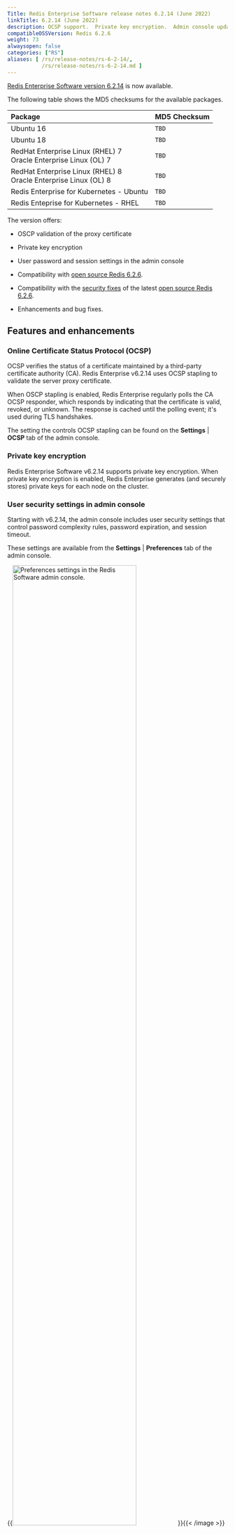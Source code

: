 ```yaml
---
Title: Redis Enterprise Software release notes 6.2.14 (June 2022)
linkTitle: 6.2.14 (June 2022)
description: OCSP support.  Private key encryption.  Admin console updates.
compatibleOSSVersion: Redis 6.2.6
weight: 73
alwaysopen: false
categories: ["RS"]
aliases: [ /rs/release-notes/rs-6-2-14/,
           /rs/release-notes/rs-6-2-14.md ]
---
```


[Redis Enterprise Software version 6.2.14](https://redislabs.com/redis-enterprise-software/download-center/software/) is now available.

The following table shows the MD5 checksums for the available packages.

|Package| MD5 Checksum |
|:------|:-------------|
| Ubuntu 16 | `TBD` |
| Ubuntu 18 | `TBD` |
| RedHat Enterprise Linux (RHEL) 7<br/>Oracle Enterprise Linux (OL) 7 | `TBD` |
| RedHat Enterprise Linux (RHEL) 8<br/>Oracle Enterprise Linux (OL) 8 | `TBD` |
| Redis Enterprise for Kubernetes - Ubuntu | `TBD` |
| Redis Enteprise for Kubernetes - RHEL   | `TBD` |

The version offers:

- OSCP validation of the proxy certificate

- Private key encryption

- User password and session settings in the admin console

- Compatibility with [open source Redis 6.2.6](https://raw.githubusercontent.com/redis/redis/6.2.6/00-RELEASENOTES).

- Compatibility with the [security fixes](https://github.com/redis/redis/releases/tag/6.2.6) of the latest [open source Redis 6.2.6](https://github.com/redis/redis/releases/tag/6.2.6).

- Enhancements and bug fixes.


## Features and enhancements

### Online Certificate Status Protocol (OCSP) 

OCSP verifies the status of a certificate maintained by a third-party certificate authority (CA).  Redis Enterprise v6.2.14 uses OCSP stapling to validate the server proxy certificate.  
    
When OSCP stapling is enabled, Redis Enterprise regularly polls the CA OCSP responder, which responds by indicating that the certificate is valid, revoked, or unknown.  The response is cached until the polling event; it's used during TLS handshakes.   
    
The setting the controls OCSP stapling can be found on the **Settings** | **OCSP** tab of the admin console.

### Private key encryption

Redis Enterprise Software v6.2.14 supports private key encryption.  When private key encryption is enabled, Redis Enterprise generates (and securely stores) private keys for each node on the cluster.

### User security settings in admin console

Starting with v6.2.14, the admin console includes user security settings that control password complexity rules, password expiration, and session timeout.  

These settings are available from the **Settings** | **Preferences** tab of the admin console.

{{<image filename="images/rs/cluster-settings-preferences.png" alt="Preferences settings in the Redis Software admin console." width="75%">}}{{< /image >}}

## Version changes 

### Prerequisites and notes 

-  You can [upgrade to v6.2.14](https://docs.redis.com/latest/rs/installing-upgrading/upgrading/) from Redis Enterprise Software v6.2 and later. 

- The database upgrade process is controlled by the `redis_upgrade_policy` policy setting.  To learn more, see the [Database upgrade default changes](https://docs.redis.com/latest/rs/release-notes/rs-6-2-4-august-2021/#database-upgrade-default-changes) section of the [v6.2.4 release notes](https://docs.redis.com/latest/rs/release-notes/rs-6-2-4-august-2021/). 

- Upgrades from versions earlier than v6.2 are not supported.

- If you are using Active-Active or Active-Passive (ReplicaOf) databases and experience synchronization issues as a result of the upgrade, see RS67434 details in [Resolved issues](#resolved-issues) for help resolving the problem.

### Product lifecycle updates 

Redis Enterprise Software v6.0.x will reach end of life (EOF) on May 31, 2022.

To learn more, see the Redis Enterprise Software [product lifecycle](https://docs.redis.com/latest/rs/administering/product-lifecycle/), which details the release number and the end-of-life schedule for Redis Enterprise Software.

For Redis modules information and lifecycle, see [Module lifecycle](https://docs.redis.com/latest/modules/modules-lifecycle/).

## Redis modules 

Redis Enterprise Software v6.2.10 includes the following Redis modules:

- [RediSearch v2.2.9](https://docs.redis.com/latest/modules/redisearch/release-notes/)
- [RedisJSON v2.0.7](https://docs.redis.com/latest/modules/redisjson/release-notes/)
- [RedisBloom v2.2.12](https://docs.redis.com/latest/modules/redisbloom/release-notes/)
- [RedisGraph v2.8.9](https://docs.redis.com/latest/modules/redisgraph/release-notes/)
- [RedisTimeSeries v1.6.9](https://docs.redis.com/latest/modules/redistimeseries/release-notes/)

For help upgrading a module, see [Add a module to a cluster](https://docs.redis.com/latest/modules/add-module-to-cluster/#upgrading-the-module-for-the-database). 

## Additional enhancements

- RS55248 - Added support for the MODULE LIST command on Active-Active databases
- RS64316 - Enhanced validity checks of the input parameters of the CRDB-CLI tool

## Resolved issues 

- RS38320 A failed task leaves the nodes list outdated in the UI
- RS69256 Change pre-bootstrap default TLS versions to 1.2
- RS67133 Fixed replication for command RESTOREMODAUX 
- RS66468 Fixed “Test regex keys” in the UI
- RS58156 Fixed the installation to abort and alert when encountering issues in NTP
- RS67935 Fixed releasing 30MB of memory when deleting an Active-Active database
- RS64276 Fixed high memory consumption of the DMC output buffers when running CLIENT LIST
- RS54131 Fixed returning +OK reply from the QUIT command on a TLS enabled database

## Security

### Open source Redis security compatibility

As part of Redis commitment to security, Redis Enterprise Software implements the latest [security fixes](https://github.com/redis/redis/releases) available with open source Redis. 

The following [Open Source Redis](https://github.com/redis/redis) [CVEs](https://github.com/redis/redis/security/advisories) do not affect Redis Enterprise:

- [CVE-2021-32625](https://cve.mitre.org/cgi-bin/cvename.cgi?name=CVE-2021-32625) - Redis Enterprise is not impacted by the CVE that was found and fixed in open source Redis since Redis Enterprise does not implement LCS. Additional information about the open source Redis fix is on [the Redis GitHub page](https://github.com/redis/redis/releases) (Redis 6.2.4, Redis 6.0.14)

- [CVE-2021-32672](https://cve.mitre.org/cgi-bin/cvename.cgi?name=CVE-2021-32672) - Redis Enterprise is not impacted by the CVE that was found and fixed in open source Redis because the LUA debugger is unsupported in Redis Enterprise. Additional information about the open source Redis fix is on [the Redis GitHub page](https://github.com/redis/redis/releases) (Redis 6.2.6, Redis 6.0.16)

- [CVE-2021-32675](https://cve.mitre.org/cgi-bin/cvename.cgi?name=CVE-2021-32675) - Redis Enterprise is not impacted by the CVE that was found and fixed in open source Redis because the proxy in Redis Enterprise does not forward unauthenticated requests. Additional information about the open source Redis fix is on [the Redis GitHub page](https://github.com/redis/redis/releases) (Redis 6.2.6, Redis 6.0.16)

- [CVE-2021-32762](https://cve.mitre.org/cgi-bin/cvename.cgi?name=CVE-2021-32762) - Redis Enterprise is not impacted by the CVE that was found and fixed in open source Redis because the memory allocator used in Redis Enterprise is not vulnerable. Additional information about the open source Redis fix is on [the Redis GitHub page](https://github.com/redis/redis/releases) (Redis 6.2.6, Redis 6.0.16)

- [CVE-2021-41099](https://cve.mitre.org/cgi-bin/cvename.cgi?name=CVE-2021-41099) - Redis Enterprise is not impacted by the CVE that was found and fixed in open source Redis because the proto-max-bulk-len CONFIG is blocked in Redis Enterprise. Additional information about the open source Redis fix is on [the Redis GitHub page](https://github.com/redis/redis/releases) (Redis 6.2.6, Redis 6.0.16) security fixes for [recent CVEs](https://github.com/redis/redis/security/advisories). 

Redis Enterprise has already included the fixes for the relevant CVEs. 

Some CVEs announced for open source Redis do not affect Redis Enterprise due to different and additional functionality available in Redis Enterprise that is not available in open source Redis.

